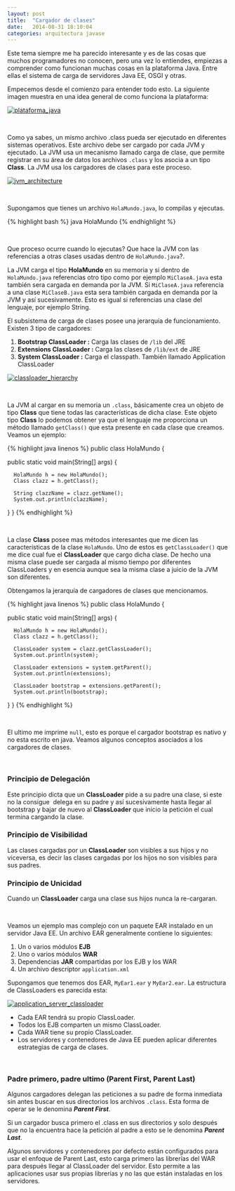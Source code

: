 ```yaml
---
layout: post
title:  "Cargador de clases"
date:   2014-08-31 18:10:04
categories: arquitectura javase
---
```


Este tema siempre me ha parecido interesante y es de las cosas que muchos programadores no conocen, pero una vez lo entiendes, empiezas a comprender como funcionan muchas cosas en la plataforma Java. Entre ellas el sistema de carga de servidores Java EE, OSGI y otras.

Empecemos desde el comienzo para entender todo esto. La siguiente imagen muestra en una idea general de como funciona la plataforma:

[![plataforma_java](http://eljaviador.files.wordpress.com/2014/08/plataforma_java.jpg)](https://eljaviador.files.wordpress.com/2014/08/plataforma_java.jpg)

&nbsp;

Como ya sabes, un mismo archivo .class pueda ser ejecutado en diferentes sistemas operativos. Este archivo debe ser cargado por cada JVM y ejecutado. La JVM usa un mecanismo llamado carga de clase, que permite registrar en su área de datos los archivos `.class` y los asocia a un tipo **Class**. La JVM usa los cargadores de clases para este proceso.

[![jvm_architecture](http://eljaviador.files.wordpress.com/2014/08/jvm_architecture.jpg)](https://eljaviador.files.wordpress.com/2014/08/jvm_architecture.jpg)

&nbsp;

Supongamos que tienes un archivo `HolaMundo.java`, lo compilas y ejecutas.

{% highlight bash %}
java HolaMundo
{% endhighlight %}

&nbsp;

Que proceso ocurre cuando lo ejecutas? Que hace la JVM con las referencias a otras clases usadas dentro de `HolaMundo.java`?.

La JVM carga el tipo **HolaMundo** en su memoria y si dentro de `HolaMundo.java` referencias otro tipo como por ejemplo `MiClaseA.java` esta también sera cargada en demanda por la JVM. Si `MiClaseA.java` referencia a una clase `MiClaseB.java` esta sera también cargada en demanda por la JVM y así sucesivamente. Esto es igual si referencias una clase del lenguaje, por ejemplo String.

El subsistema de carga de clases posee una jerarquía de funcionamiento. Existen 3 tipo de cargadores:

1.  **Bootstrap ClassLoader :** Carga las clases de `/lib` del JRE
2.  **Extensions ClassLoader :** Carga las clases de `/lib/ext` de JRE
3.  **System ClassLoader :** Carga el classpath. También llamado Application ClassLoader

[![classloader_hierarchy](http://eljaviador.files.wordpress.com/2014/08/classloader_hierarchy.jpg)](https://eljaviador.files.wordpress.com/2014/08/classloader_hierarchy.jpg)

&nbsp;

La JVM al cargar en su memoria un `.class`, básicamente crea un objeto de tipo **Class** que tiene todas las características de dicha clase. Este objeto tipo **Class** lo podemos obtener ya que el lenguaje me proporciona un método llamado `getClass()` que esta presente en cada clase que creamos. Veamos un ejemplo:

{% highlight java linenos %}
public class HolaMundo {

   public static void main(String[] args) {

      HolaMundo h = new HolaMundo();
      Class clazz = h.getClass();

      String clazzName = clazz.getName();
      System.out.println(clazzName);

   }
}
{% endhighlight %}

&nbsp;

La clase **Class** posee mas métodos interesantes que me dicen las características de la clase `HolaMundo`. Uno de estos es `getClassLoader()` que me dice cual fue el **ClassLoader** que cargo dicha clase. De hecho una misma clase puede ser cargada al mismo tiempo por diferentes ClassLoaders y en esencia aunque sea la misma clase a juicio de la JVM son diferentes.

Obtengamos la jerarquía de cargadores de clases que mencionamos.

{% highlight java linenos %}
public class HolaMundo {

   public static void main(String[] args) {

      HolaMundo h = new HolaMundo();
      Class clazz = h.getClass();

      ClassLoader system = clazz.getClassLoader();
      System.out.println(system);

      ClassLoader extensions = system.getParent();
      System.out.println(extensions);

      ClassLoader bootstrap = extensions.getParent();
      System.out.println(bootstrap);

   }
}
{% endhighlight %}

&nbsp;

El ultimo me imprime `null`, esto es porque el cargador bootstrap es nativo y no esta escrito en java. Veamos algunos conceptos asociados a los cargadores de clases.

&nbsp;

### Principio de Delegación

Este principio dicta que un **ClassLoader** pide a su padre una clase, si este no la consigue  delega en su padre y así sucesivamente hasta llegar al bootstrap y bajar de nuevo al **ClassLoader** que inicio la petición el cual termina cargando la clase.

### Principio de Visibilidad

Las clases cargadas por un **ClassLoader** son visibles a sus hijos y no viceversa, es decir las clases cargadas por los hijos no son visibles para sus padres.

### Principio de Unicidad

Cuando un **ClassLoader** carga una clase sus hijos nunca la re-cargaran.

&nbsp;

Veamos un ejemplo mas complejo con un paquete EAR instalado en un servidor Java EE. Un archivo EAR generalmente contiene lo siguientes:

1.  Un o varios módulos **EJB**
2.  Uno o varios módulos **WAR**
3.  Dependencias **JAR** compartidas por los EJB y los WAR
4.  Un archivo descriptor `application.xml`

Supongamos que tenemos dos EAR, `MyEar1.ear` y `MyEar2.ear`. La estructura de ClassLoaders es parecida esta:

[![application_server_classloader](http://eljaviador.files.wordpress.com/2014/08/application_server_classloader.jpg)](https://eljaviador.files.wordpress.com/2014/08/application_server_classloader.jpg)

- Cada EAR tendrá su propio ClassLoader.
- Todos los EJB comparten un mismo ClassLoader.
- Cada WAR tiene su propio ClassLoader.
- Los servidores y contenedores de Java EE pueden aplicar diferentes estrategias de carga de clases.

&nbsp;

### Padre primero, padre ultimo (Parent First, Parent Last)

Algunos cargadores delegan las peticiones a su padre de forma inmediata sin antes buscar en sus directorios los archivos `.class`. Esta forma de operar se le denomina _**Parent First**_.

Si un cargador busca primero el .class en sus directorios y solo después que no la encuentra hace la petición al padre a esto se le denomina _**Parent Last**_.

Algunos servidores y contenedores por defecto están configurados para usar el enfoque de Parent Last, esto carga primero las librerías del WAR para después llegar al ClassLoader del servidor. Esto permite a las aplicaciones usar sus propias librerías y no las que están instaladas en los servidores.